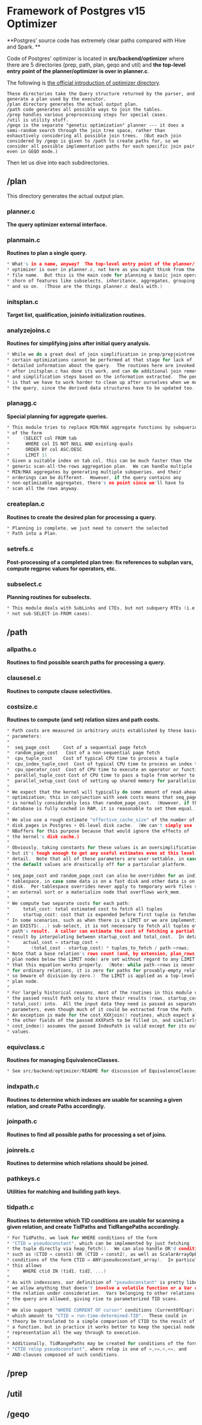 # Framework of Postgres v15 Optimizer

**Postgres' source code has extremely clear paths compared with Hive and Spark. **

Code of Postgres' optimizer is located in **src/backend/optimizer** where there are 5 directories (prep, path, plan, geqo and util) and **the top-level entry point of the planner/optimizer is over in planner.c**.

The following is [the official introduction of optimizer directory](https://github.com/postgres/postgres/tree/REL_15_STABLE/src/backend/optimizer).

```
These directories take the Query structure returned by the parser, and generate a plan used by the executor.  
/plan directory generates the actual output plan.
/path code generates all possible ways to join the tables.
/prep handles various preprocessing steps for special cases. 
/util is utility stuff.
/geqo is the separate "genetic optimization" planner --- it does a semi-random search through the join tree space, rather than exhaustively considering all possible join trees.  (But each join considered by /geqo is given to /path to create paths for, so we consider all possible implementation paths for each specific join pair even in GEQO mode.)
```

Then let us dive into each subdirectories.

## /plan

This directory generates the actual output plan.

### planner.c

**The query optimizer external interface.**

### planmain.c

**Routines to plan a single query.**

```c
* What's in a name, anyway?  The top-level entry point of the planner/
* optimizer is over in planner.c, not here as you might think from the
* file name.  But this is the main code for planning a basic join operation,
* shorn of features like subselects, inheritance, aggregates, grouping,
* and so on.  (Those are the things planner.c deals with.)
```

### initsplan.c

**Target list, qualification, joininfo initialization routines.**

### analyzejoins.c

**Routines for simplifying joins after initial query analysis.**

```c
* While we do a great deal of join simplification in prep/prepjointree.c,
* certain optimizations cannot be performed at that stage for lack of
* detailed information about the query.  The routines here are invoked
* after initsplan.c has done its work, and can do additional join removal
* and simplification steps based on the information extracted.  The penalty
* is that we have to work harder to clean up after ourselves when we modify
* the query, since the derived data structures have to be updated too.
```

### planagg.c

**Special planning for aggregate queries.**

```c
* This module tries to replace MIN/MAX aggregate functions by subqueries
* of the form
*     (SELECT col FROM tab
*      WHERE col IS NOT NULL AND existing-quals
*      ORDER BY col ASC/DESC
*      LIMIT 1)
* Given a suitable index on tab.col, this can be much faster than the
* generic scan-all-the-rows aggregation plan.  We can handle multiple
* MIN/MAX aggregates by generating multiple subqueries, and their
* orderings can be different.  However, if the query contains any
* non-optimizable aggregates, there's no point since we'll have to
* scan all the rows anyway.
```

### createplan.c

**Routines to create the desired plan for processing a query.**

```c
* Planning is complete, we just need to convert the selected
* Path into a Plan.
```

### setrefs.c

**Post-processing of a completed plan tree: fix references to subplan vars, compute regproc values for operators, etc.**

### subselect.c

**Planning routines for subselects.**

```c
* This module deals with SubLinks and CTEs, but not subquery RTEs (i.e.,
* not sub-SELECT-in-FROM cases).
```

## /path

### allpaths.c

**Routines to find possible search paths for processing a query.**

### clausesel.c

**Routines to compute clause selectivities.**

### costsize.c

**Routines to compute (and set) relation sizes and path costs.**

```c
* Path costs are measured in arbitrary units established by these basic
* parameters:
*
*  seq_page_cost     Cost of a sequential page fetch
*  random_page_cost   Cost of a non-sequential page fetch
*  cpu_tuple_cost    Cost of typical CPU time to process a tuple
*  cpu_index_tuple_cost  Cost of typical CPU time to process an index tuple
*  cpu_operator_cost  Cost of CPU time to execute an operator or function
*  parallel_tuple_cost Cost of CPU time to pass a tuple from worker to leader backend
*  parallel_setup_cost Cost of setting up shared memory for parallelism
*
* We expect that the kernel will typically do some amount of read-ahead
* optimization; this in conjunction with seek costs means that seq_page_cost
* is normally considerably less than random_page_cost.  (However, if the
* database is fully cached in RAM, it is reasonable to set them equal.)
*
* We also use a rough estimate "effective_cache_size" of the number of
* disk pages in Postgres + OS-level disk cache.  (We can't simply use
* NBuffers for this purpose because that would ignore the effects of
* the kernel's disk cache.)
*
* Obviously, taking constants for these values is an oversimplification,
* but it's tough enough to get any useful estimates even at this level of
* detail.  Note that all of these parameters are user-settable, in case
* the default values are drastically off for a particular platform.
*
* seq_page_cost and random_page_cost can also be overridden for an individual
* tablespace, in case some data is on a fast disk and other data is on a slow
* disk.  Per-tablespace overrides never apply to temporary work files such as
* an external sort or a materialize node that overflows work_mem.
*
* We compute two separate costs for each path:
*     total_cost: total estimated cost to fetch all tuples
*     startup_cost: cost that is expended before first tuple is fetched
* In some scenarios, such as when there is a LIMIT or we are implementing
* an EXISTS(...) sub-select, it is not necessary to fetch all tuples of the
* path's result.  A caller can estimate the cost of fetching a partial
* result by interpolating between startup_cost and total_cost.  In detail:
*     actual_cost = startup_cost +
*        (total_cost - startup_cost) * tuples_to_fetch / path->rows;
* Note that a base relation's rows count (and, by extension, plan_rows for
* plan nodes below the LIMIT node) are set without regard to any LIMIT, so
* that this equation works properly.  (Note: while path->rows is never zero
* for ordinary relations, it is zero for paths for provably-empty relations,
* so beware of division-by-zero.)  The LIMIT is applied as a top-level
* plan node.
*
* For largely historical reasons, most of the routines in this module use
* the passed result Path only to store their results (rows, startup_cost and
* total_cost) into.  All the input data they need is passed as separate
* parameters, even though much of it could be extracted from the Path.
* An exception is made for the cost_XXXjoin() routines, which expect all
* the other fields of the passed XXXPath to be filled in, and similarly
* cost_index() assumes the passed IndexPath is valid except for its output
* values.
```

### equivclass.c

**Routines for managing EquivalenceClasses.**

```c
* See src/backend/optimizer/README for discussion of EquivalenceClasses.
```

### indxpath.c

**Routines to determine which indexes are usable for scanning a given relation, and create Paths accordingly.**

### joinpath.c

**Routines to find all possible paths for processing a set of joins.**

### joinrels.c

**Routines to determine which relations should be joined.**

### pathkeys.c

**Utilities for matching and building path keys.**

### tidpath.c

**Routines to determine which TID conditions are usable for scanning a given relation, and create TidPaths and TidRangePaths accordingly.**

```c
* For TidPaths, we look for WHERE conditions of the form
* "CTID = pseudoconstant", which can be implemented by just fetching
* the tuple directly via heap_fetch().  We can also handle OR'd conditions
* such as (CTID = const1) OR (CTID = const2), as well as ScalarArrayOpExpr
* conditions of the form CTID = ANY(pseudoconstant_array).  In particular
* this allows
*     WHERE ctid IN (tid1, tid2, ...)
*
* As with indexscans, our definition of "pseudoconstant" is pretty liberal:
* we allow anything that doesn't involve a volatile function or a Var of
* the relation under consideration.  Vars belonging to other relations of
* the query are allowed, giving rise to parameterized TID scans.
*
* We also support "WHERE CURRENT OF cursor" conditions (CurrentOfExpr),
* which amount to "CTID = run-time-determined-TID".  These could in
* theory be translated to a simple comparison of CTID to the result of
* a function, but in practice it works better to keep the special node
* representation all the way through to execution.
*
* Additionally, TidRangePaths may be created for conditions of the form
* "CTID relop pseudoconstant", where relop is one of >,>=,<,<=, and
* AND-clauses composed of such conditions.
```

## /prep

## /util

## /geqo

